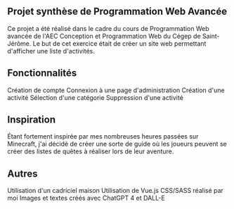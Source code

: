 Projet synthèse de Programmation Web Avancée
--------------------------------------------
Ce projet a été réalisé dans le cadre du cours de Programmation Web avancée de l'AEC Conception et Programmation Web du Cégep de Saint-Jérôme. Le but de cet exercice était de créer un site web permettant d'afficher une liste d'activités.

Fonctionnalités
---------------
Création de compte
Connexion à une page d'administration
Création d'une activité
Sélection d'une catégorie
Suppression d'une activité

Inspiration
-----------
Étant fortement inspirée par mes nombreuses heures passées sur Minecraft, j'ai décidé de créer une sorte de guide où les joueurs peuvent se créer des listes de quêtes à réaliser lors de leur aventure.

Autres
------
Utilisation d'un cadriciel maison
Utilisation de Vue.js
CSS/SASS réalisé par moi
Images et textes créés avec ChatGPT 4 et DALL-E
